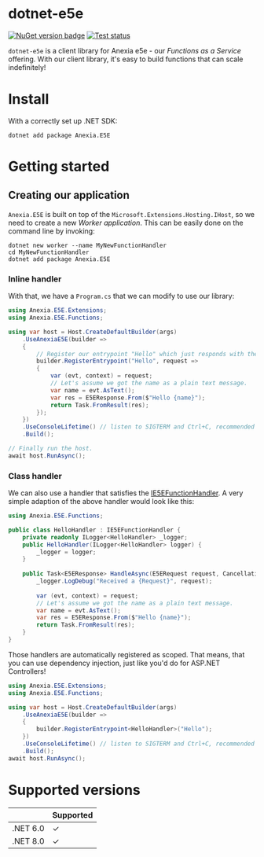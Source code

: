 dotnet-e5e
==========
[![](https://img.shields.io/nuget/v/Anexia.E5E "NuGet version badge")](https://www.nuget.org/packages/Anexia.E5E)
[![](https://github.com/anexia/dotnet-e5e/actions/workflows/test.yml/badge.svg?branch=main "Test status")](https://github.com/anexia/dotnet-e5e/actions/workflows/test.yml)

`dotnet-e5e` is a client library for Anexia e5e - our *Functions as a Service* offering.
With our client library, it's easy to build functions that can scale indefinitely!

# Install

With a correctly set up .NET SDK:

```shell
dotnet add package Anexia.E5E
```

# Getting started

## Creating our application

`Anexia.E5E` is built on top of the `Microsoft.Extensions.Hosting.IHost`, so we need to create
a new *Worker application*. This can be easily done on the command line by invoking:

```shell
dotnet new worker --name MyNewFunctionHandler
cd MyNewFunctionHandler
dotnet add package Anexia.E5E
```

### Inline handler

With that, we have a `Program.cs` that we can modify to use our library:

```csharp
using Anexia.E5E.Extensions;
using Anexia.E5E.Functions;

using var host = Host.CreateDefaultBuilder(args)
	.UseAnexiaE5E(builder =>
	{
		// Register our entrypoint "Hello" which just responds with the name of the person.
		builder.RegisterEntrypoint("Hello", request =>
		{
			var (evt, context) = request;
			// Let's assume we got the name as a plain text message.
			var name = evt.AsText();
			var res = E5EResponse.From($"Hello {name}");
			return Task.FromResult(res);
		});
	})
	.UseConsoleLifetime() // listen to SIGTERM and Ctrl+C, recommended by us
	.Build();

// Finally run the host.
await host.RunAsync();
```

### Class handler

We can also use a handler that satisfies the [IE5EFunctionHandler](src/Anexia.E5E/Functions/IE5EFunctionHandler.cs).
A very simple adaption of the above handler would look like this:

```csharp
using Anexia.E5E.Functions;

public class HelloHandler : IE5EFunctionHandler {
	private readonly ILogger<HelloHandler> _logger; 
	public HelloHandler(ILogger<HelloHandler> logger) {
		_logger = logger;
	}
	
	public Task<E5EResponse> HandleAsync(E5ERequest request, CancellationToken token = default) {
		_logger.LogDebug("Received a {Request}", request);
		
		var (evt, context) = request;
		// Let's assume we got the name as a plain text message.
		var name = evt.AsText();
		var res = E5EResponse.From($"Hello {name}");
		return Task.FromResult(res);
	}
}
```

Those handlers are automatically registered as scoped. That means, that you can use dependency injection,
just like you'd do for ASP.NET Controllers!

```csharp
using Anexia.E5E.Extensions;
using Anexia.E5E.Functions;

using var host = Host.CreateDefaultBuilder(args)
	.UseAnexiaE5E(builder =>
	{
		builder.RegisterEntrypoint<HelloHandler>("Hello");
	})
	.UseConsoleLifetime() // listen to SIGTERM and Ctrl+C, recommended by us
	.Build();
await host.RunAsync();
```

# Supported versions

|          | Supported |
|----------|-----------|
| .NET 6.0 | ✓         |
| .NET 8.0 | ✓         |
